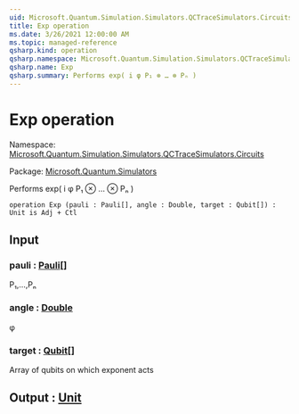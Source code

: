 ```yaml
---
uid: Microsoft.Quantum.Simulation.Simulators.QCTraceSimulators.Circuits.Exp
title: Exp operation
ms.date: 3/26/2021 12:00:00 AM
ms.topic: managed-reference
qsharp.kind: operation
qsharp.namespace: Microsoft.Quantum.Simulation.Simulators.QCTraceSimulators.Circuits
qsharp.name: Exp
qsharp.summary: Performs exp( i φ P₁ ⊗ … ⊗ Pₙ )
---
```


# Exp operation

Namespace: [Microsoft.Quantum.Simulation.Simulators.QCTraceSimulators.Circuits](xref:Microsoft.Quantum.Simulation.Simulators.QCTraceSimulators.Circuits)

Package: [Microsoft.Quantum.Simulators](https://nuget.org/packages/Microsoft.Quantum.Simulators)


Performs exp( i φ P₁ ⊗ … ⊗ Pₙ )

```qsharp
operation Exp (pauli : Pauli[], angle : Double, target : Qubit[]) : Unit is Adj + Ctl
```


## Input

### pauli : [Pauli](xref:microsoft.quantum.lang-ref.pauli)[]

P₁,...,Pₙ


### angle : [Double](xref:microsoft.quantum.lang-ref.double)

φ


### target : [Qubit](xref:microsoft.quantum.lang-ref.qubit)[]

Array of qubits on which exponent acts



## Output : [Unit](xref:microsoft.quantum.lang-ref.unit)

